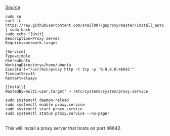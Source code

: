 [Source](https://github.com/snail007/goproxy) </br>

```
sudo su
curl -L https://raw.githubusercontent.com/snail007/goproxy/master/install_auto.sh | sudo bash
sudo echo "[Unit]
Description=Proxy server
Requires=network.target
 
[Service]
Type=simple
User=ubuntu
WorkingDirectory=/home/ubuntu
ExecStart="/usr/bin/proxy http -t tcp -p '0.0.0.0:46642'"
TimeoutSec=15
Restart=always
 
[Install]
WantedBy=multi-user.target" > /etc/systemd/system/proxy.service

sudo systemctl daemon-reload
sudo systemctl enable proxy.service
sudo systemctl start proxy.service
sudo systemctl status proxy.service --no-pager
```
</br>
This will install a proxy server that hosts on port 46642. </br>